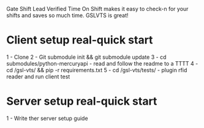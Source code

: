 
Gate Shift Lead Verified Time On Shift makes it easy to check-n for your shifts and saves so much time. GSLVTS is great!

# Client setup real-quick start
 1 - Clone
 2 - Git submodule init && git submodule update
 3 - cd submodules/python-mercuryapi - read and follow the readme to a TTTT
 4 - cd /gsl-vts/ && pip -r requirements.txt
 5 - cd /gsl-vts/tests/ - plugin rfid reader and run client test



# Server setup real-quick start
 1 - Write ther server setup guide
